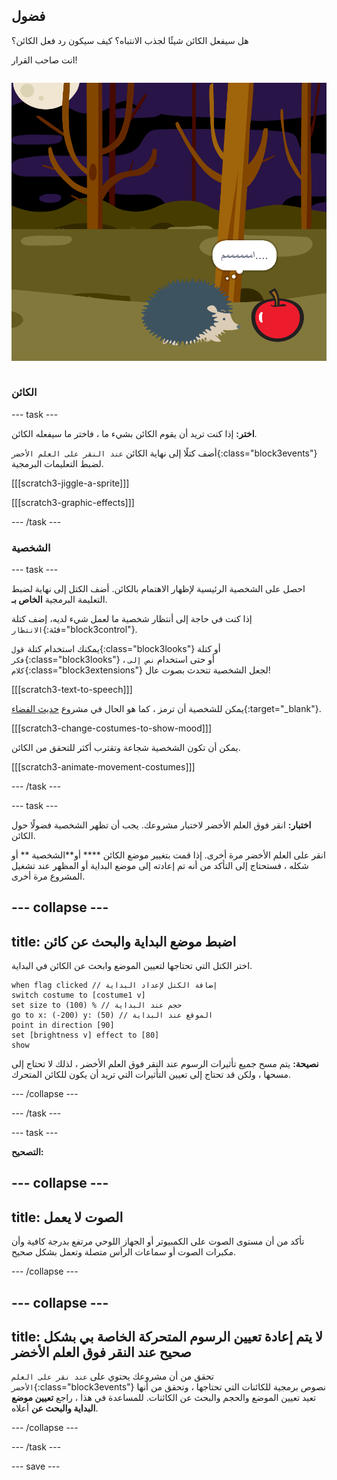 ## فضول

<div style="display: flex; flex-wrap: wrap">
<div style="flex-basis: 200px; flex-grow: 1; margin-right: 15px;">
هل سيفعل الكائن شيئًا لجذب الانتباه؟ كيف سيكون رد فعل الكائن؟

انت صاحب القرار!
</div>
<div>

![بوو!' مشروع يوضح أن الشخصية فضوليّة.](images/boo.png)

</div>
</div>

### الكائن

--- task ---

**اختر:** إذا كنت تريد أن يقوم الكائن بشيء ما ، فاختر ما سيفعله الكائن.

أضف كتلًا إلى نهاية الكائن `عند النقر على العلم الأخضر`{:class="block3events"} لضبط التعليمات البرمجية.

[[[scratch3-jiggle-a-sprite]]]

[[[scratch3-graphic-effects]]]

--- /task ---

### الشخصية

--- task ---

احصل على الشخصية الرئيسية لإظهار الاهتمام بالكائن. أضف الكتل إلى نهاية لضبط التعليمة البرمجية **الخاص بـ**.

إذا كنت في حاجة إلى أنتظار شخصية ما لعمل شيء لديه، إضف كتلة `الانتظار`{:فئة="block3control"}.

يمكنك استخدام كتلة `قول`{:class="block3looks"} أو كتلة `فكر`{:class="block3looks"} ، أو حتى استخدام `نص إلى كلام`{:class="block3extensions"} لجعل الشخصية تتحدث بصوت عال!

[[[scratch3-text-to-speech]]]

يمكن للشخصية أن ترمز ، كما هو الحال في مشروع [حديث الفضاء](https://projects.raspberrypi.org/ar-SA/projects/space-talk){:target="_blank"}.

[[[scratch3-change-costumes-to-show-mood]]]

يمكن أن تكون الشخصية شجاعة وتقترب أكثر للتحقق من الكائن.

[[[scratch3-animate-movement-costumes]]]

--- /task ---

--- task ---

**اختبار:** انقر فوق العلم الأخضر لاختبار مشروعك. يجب أن تظهر الشخصية فضولًا حول الكائن.

انقر على العلم الأخضر مرة أخرى. إذا قمت بتغيير موضع الكائن **** أو**الشخصية ** أو شكله ، فستحتاج إلى التأكد من أنه تم إعادته إلى موضع البداية أو المظهر عند تشغيل المشروع مرة أخرى.

--- collapse ---
---
title: اضبط موضع البداية والبحث عن كائن
---

اختر الكتل التي تحتاجها لتعيين الموضع وابحث عن الكائن في البداية.

```blocks3
when flag clicked // إضافة الكتل لإعداد البداية 
switch costume to [costume1 v]
set size to (100) % // حجم عند البداية
go to x: (-200) y: (50) // الموقع عند البداية
point in direction [90]
set [brightness v] effect to [80]
show
```

**نصيحة:** يتم مسح جميع تأثيرات الرسوم عند النقر فوق العلم الأخضر ، لذلك لا تحتاج إلى مسحها ، ولكن قد تحتاج إلى تعيين التأثيرات التي تريد أن يكون للكائن المتحرك.

--- /collapse ---

--- /task ---

--- task ---

**التصحيح:**

--- collapse ---
---
title: الصوت لا يعمل
---

تأكد من أن مستوى الصوت على الكمبيوتر أو الجهاز اللوحي مرتفع بدرجة كافية وأن مكبرات الصوت أو سماعات الرأس متصلة وتعمل بشكل صحيح.

--- /collapse ---

--- collapse ---
---
title: لا يتم إعادة تعيين الرسوم المتحركة الخاصة بي بشكل صحيح عند النقر فوق العلم الأخضر
---

تحقق من أن مشروعك يحتوي على `عند نقر على العلم الأخضر`{:class="block3events"} نصوص برمجية للكائنات التي تحتاجها ، وتحقق من أنها تعيد تعيين الموضع والحجم والبحث عن الكائنات. للمساعدة في هذا ، راجع **تعيين موضع البداية والبحث عن** أعلاه.

--- /collapse ---

--- /task ---

--- save ---
